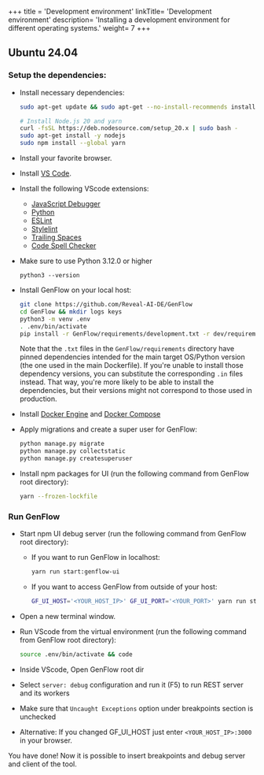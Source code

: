 +++
title = 'Development environment'
linkTitle= 'Development environment'
description= 'Installing a development environment for different operating systems.'
weight= 7
+++
## Ubuntu 24.04

### Setup the dependencies:

- Install necessary dependencies:

  ```bash
  sudo apt-get update && sudo apt-get --no-install-recommends install -y build-essential curl git python3-dev python3-pip python3-venv
  ```

  ```bash
  # Install Node.js 20 and yarn
  curl -fsSL https://deb.nodesource.com/setup_20.x | sudo bash -
  sudo apt-get install -y nodejs
  sudo npm install --global yarn
  ```

- Install your favorite browser.

- Install [VS Code](https://code.visualstudio.com/docs/setup/linux#_debian-and-ubuntu-based-distributions).

- Install the following VScode extensions:

  - [JavaScript Debugger](https://marketplace.visualstudio.com/items?itemName=ms-vscode.js-debug)
  - [Python](https://marketplace.visualstudio.com/items?itemName=ms-python.python)
  - [ESLint](https://marketplace.visualstudio.com/items?itemName=dbaeumer.vscode-eslint)
  - [Stylelint](https://marketplace.visualstudio.com/items?itemName=stylelint.vscode-stylelint)
  - [Trailing Spaces](https://marketplace.visualstudio.com/items?itemName=shardulm94.trailing-spaces)
  - [Code Spell Checker](https://marketplace.visualstudio.com/items?itemName=streetsidesoftware.code-spell-checker)

- Make sure to use Python 3.12.0 or higher

  ```
  python3 --version
  ```

- Install GenFlow on your local host:

  ```bash
  git clone https://github.com/Reveal-AI-DE/GenFlow
  cd GenFlow && mkdir logs keys
  python3 -m venv .env
  . .env/bin/activate
  pip install -r GenFlow/requirements/development.txt -r dev/requirements.txt
  ```

  Note that the `.txt` files in the `GenFlow/requirements` directory
  have pinned dependencies intended for the main target OS/Python version
  (the one used in the main Dockerfile).
  If you're unable to install those dependency versions,
  you can substitute the corresponding `.in` files instead.
  That way, you're more likely to be able to install the dependencies,
  but their versions might not correspond to those used in production.

- Install [Docker Engine](https://docs.docker.com/engine/install/ubuntu/) and [Docker Compose](https://docs.docker.com/compose/install/)

- Apply migrations and create a super user for GenFlow:

  ```bash
  python manage.py migrate
  python manage.py collectstatic
  python manage.py createsuperuser
  ```

- Install npm packages for UI (run the following command from GenFlow root directory):

  ```bash
  yarn --frozen-lockfile
  ```

### Run GenFlow

- Start npm UI debug server (run the following command from GenFlow root directory):
  - If you want to run GenFlow in localhost:
    ```sh
    yarn run start:genflow-ui
    ```
  - If you want to access GenFlow from outside of your host:
    ```sh
    GF_UI_HOST='<YOUR_HOST_IP>' GF_UI_PORT='<YOUR_PORT>' yarn run start:genflow-ui
    ```
- Open a new terminal window.
- Run VScode from the virtual environment (run the following command from GenFlow root directory):

  ```sh
  source .env/bin/activate && code
  ```

- Inside VScode, Open GenFlow root dir

- Select `server: debug` configuration and run it (F5) to run REST server and its workers
- Make sure that `Uncaught Exceptions` option under breakpoints section is unchecked
- Alternative: If you changed GF_UI_HOST just enter `<YOUR_HOST_IP>:3000` in your browser.

You have done! Now it is possible to insert breakpoints and debug server and client of the tool.

